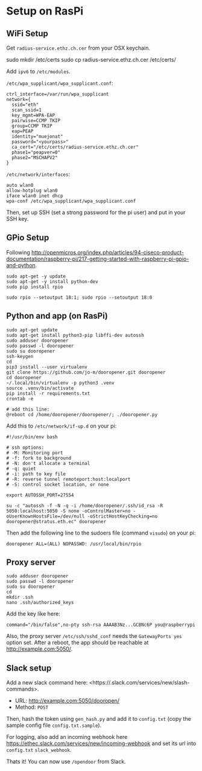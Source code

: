 # Setup on RasPi

## WiFi Setup

Get `radius-service.ethz.ch.cer` from your OSX keychain.

sudo mkdir /etc/certs
sudo cp radius-service.ethz.ch.cer /etc/certs/

Add `ipv6` to `/etc/modules`.

`/etc/wpa_supplicant/wpa_supplicant.conf`:

    ctrl_interface=/var/run/wpa_supplicant
    network={
      ssid="eth"
      scan_ssid=1
      key_mgmt=WPA-EAP
      pairwise=CCMP TKIP
      group=CCMP TKIP
      eap=PEAP
      identity="muejonat"
      password="<yourpass>"
      ca_cert="/etc/certs/radius-service.ethz.ch.cer"
      phase1="peapver=0"
      phase2="MSCHAPV2"
    }

`/etc/network/interfaces`:

    auto wlan0
    allow-hotplug wlan0
    iface wlan0 inet dhcp
    wpa-conf /etc/wpa_supplicant/wpa_supplicant.conf

Then, set up SSH (set a strong password for the pi user) and put in your
SSH key.

## GPio Setup
Following <http://openmicros.org/index.php/articles/94-ciseco-product-documentation/raspberry-pi/217-getting-started-with-raspberry-pi-gpio-and-python>.

    sudo apt-get -y update
    sudo apt-get -y install python-dev
    sudo pip install rpio

    sudo rpio --setoutput 18:1; sudo rpio --setoutput 18:0

## Python and app (on RasPi)

    sudo apt-get update
    sudo apt-get install python3-pip libffi-dev autossh
    sudo adduser dooropener
    sudo passwd -l dooropener
    sudo su dooropener
    ssh-keygen
    cd
    pip3 install --user virtualenv
    git clone https://github.com/jo-m/dooropener.git dooropener
    cd dooropener
    ~/.local/bin/virtualenv -p python3 .venv
    source .venv/bin/activate
    pip install -r requirements.txt
    crontab -e

    # add this line:
    @reboot cd /home/dooropener/dooropener/; ./dooropener.py

Add this to `/etc/network/if-up.d` on your pi:

    #!/usr/bin/env bash

    # ssh options:
    # -M: Monitoring port
    # -f: fork to background
    # -N: don't allocate a terminal
    # -q: quiet
    # -i: path to key file
    # -R: reverse tunnel remoteport:host:localport
    # -S: control socket location, or none

    export AUTOSSH_PORT=27554

    su -c "autossh -f -N -q -i /home/dooropener/.ssh/id_rsa -R 5050:localhost:5050 -S none -oControlMaster=no -oUserKnownHostsFile=/dev/null -oStrictHostKeyChecking=no dooropener@stratus.eth.ec" dooropener

Then add the following line to the sudoers file (command `visudo`) on your pi:

    dooropener ALL=(ALL) NOPASSWD: /usr/local/bin/rpio

## Proxy server

    sudo adduser dooropener
    sudo passwd -l dooropener
    sudo su dooropener
    cd
    mkdir .ssh
    nano .ssh/authorized_keys

Add the key like here:

    command="/bin/false",no-pty ssh-rsa AAAAB3Nz...GCBNc6P you@raspberrypi

Also, the proxy server `/etc/ssh/sshd_conf` needs the `GatewayPorts yes` option set.
After a reboot, the app should be reachable at <http://example.com:5050/>.

## Slack setup
Add a new slack command here: <https://<domain>.slack.com/services/new/slash-commands>.

* URL: <http://example.com:5050/dooropen/>
* Method: `POST`

Then, hash the token using `gen_hash.py` and add it to `config.txt` (copy the
sample config file `config.txt.sample`).

For logging, also add an incoming webhook here <https://ethec.slack.com/services/new/incoming-webhook>
and set its url into `config.txt` `slack_webhook`.

Thats it! You can now use `/opendoor` from Slack.
